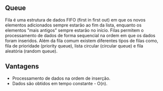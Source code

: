 ## Queue

Fila é uma estrutura de dados FIFO (first in first out) em que os novos elementos adicionados sempre estarão ao fim da lista, enquanto os elementos "mais antigos" sempre estarão no início. Filas permitem o processamento de dados de forma sequencial na ordem em que os dados foram inseridos. Além da fila comum existem diferentes tipos de filas como, fila de prioridade (priority queue), lista circular (circular queue) e fila aleatória (random queue).

## Vantagens

- Processamento de dados na ordem de inserção.
- Dados são obtidos em tempo constante - O(n).
